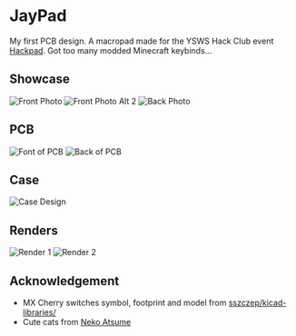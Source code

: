 # JayPad
My first PCB design. A macropad made for the YSWS Hack Club event [Hackpad](https://github.com/hackclub/hackpad). Got too many modded Minecraft keybinds...
## Showcase
![Front Photo](https://cdn.hackclubber.dev/slackcdn/bced3622740e29453daaddd92f890401.jpg)
![Front Photo Alt 2](https://cdn.hackclubber.dev/slackcdn/7c503b0c5704794d61f084ea70b26464.jpg)
![Back Photo](https://cdn.hack.pet/slackcdn/ebf94a143eab8547a63437a5720b2a8e.jpg)
## PCB
![Font of PCB](https://cloud-h5yixc0ea-hack-club-bot.vercel.app/2jaypad-top-render.png)
![Back of PCB](https://cloud-dua0q5zi2-hack-club-bot.vercel.app/0jaypad-bottom.png)
## Case
![Case Design](https://cloud-h5yixc0ea-hack-club-bot.vercel.app/4case_design.png)
## Renders
![Render 1](https://cloud-h5yixc0ea-hack-club-bot.vercel.app/0jaypad_2024-sep-25_08-06-59am-000_customizedview1262956736.png)
![Render 2](https://cloud-h5yixc0ea-hack-club-bot.vercel.app/1jaypad_2024-sep-25_08-03-25am-000_customizedview19673745173.png)
## Acknowledgement
- MX Cherry switches symbol, footprint and model from [sszczep/kicad-libraries/](https://github.com/sszczep/kicad-libraries/tree/master)
- Cute cats from [Neko Atsume](https://www.nekoatsume.com/en/)
